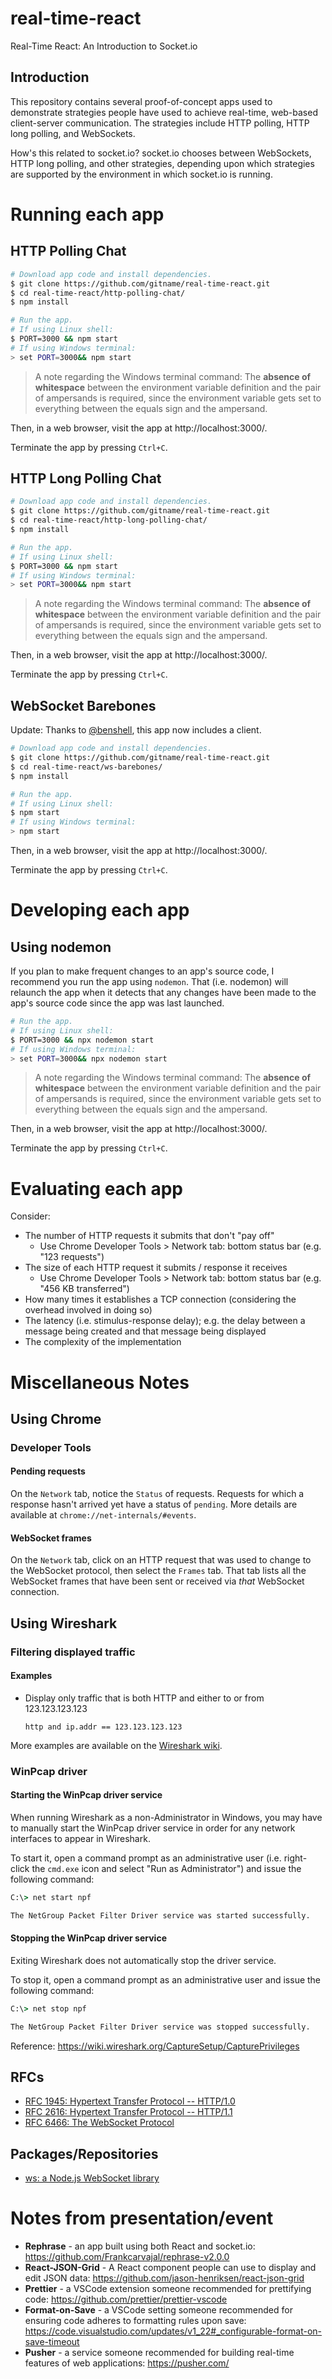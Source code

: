 # real-time-react
Real-Time React: An Introduction to Socket.io

## Introduction

This repository contains several proof-of-concept apps used to demonstrate strategies people have used to achieve real-time, web-based client-server communication. The strategies include HTTP polling, HTTP long polling, and WebSockets.

How's this related to socket.io? socket.io chooses between WebSockets, HTTP long polling, and other strategies, depending upon which strategies are supported by the environment in which socket.io is running.

# Running each app

## HTTP Polling Chat

```bash
# Download app code and install dependencies.
$ git clone https://github.com/gitname/real-time-react.git
$ cd real-time-react/http-polling-chat/
$ npm install

# Run the app.
# If using Linux shell:
$ PORT=3000 && npm start
# If using Windows terminal:
> set PORT=3000&& npm start
```

> A note regarding the Windows terminal command: The **absence of whitespace** between the environment variable definition and the pair of ampersands is required, since the environment variable gets set to everything between the equals sign and the ampersand.

Then, in a web browser, visit the app at http://localhost:3000/.

Terminate the app by pressing `Ctrl+C`.

## HTTP Long Polling Chat

```bash
# Download app code and install dependencies.
$ git clone https://github.com/gitname/real-time-react.git
$ cd real-time-react/http-long-polling-chat/
$ npm install

# Run the app.
# If using Linux shell:
$ PORT=3000 && npm start
# If using Windows terminal:
> set PORT=3000&& npm start
```

> A note regarding the Windows terminal command: The **absence of whitespace** between the environment variable definition and the pair of ampersands is required, since the environment variable gets set to everything between the equals sign and the ampersand.

Then, in a web browser, visit the app at http://localhost:3000/.

Terminate the app by pressing `Ctrl+C`.

## WebSocket Barebones

Update: Thanks to [@benshell](https://github.com/benshell), this app now includes a client.

```bash
# Download app code and install dependencies.
$ git clone https://github.com/gitname/real-time-react.git
$ cd real-time-react/ws-barebones/
$ npm install

# Run the app.
# If using Linux shell:
$ npm start
# If using Windows terminal:
> npm start
```

Then, in a web browser, visit the app at http://localhost:3000/.

Terminate the app by pressing `Ctrl+C`.

# Developing each app

## Using nodemon

If you plan to make frequent changes to an app's source code, I recommend you run the app using `nodemon`. That (i.e. nodemon) will relaunch the app when it detects that any changes have been made to the app's source code since the app was last launched.

```sh
# Run the app.
# If using Linux shell:
$ PORT=3000 && npx nodemon start
# If using Windows terminal:
> set PORT=3000&& npx nodemon start
```

> A note regarding the Windows terminal command: The **absence of whitespace** between the environment variable definition and the pair of ampersands is required, since the environment variable gets set to everything between the equals sign and the ampersand.

Then, in a web browser, visit the app at http://localhost:3000/.

Terminate the app by pressing `Ctrl+C`.

# Evaluating each app

Consider:
* The number of HTTP requests it submits that don't "pay off"
    * Use Chrome Developer Tools > Network tab: bottom status bar (e.g. "123 requests")
* The size of each HTTP request it submits / response it receives
    * Use Chrome Developer Tools > Network tab: bottom status bar (e.g. "456 KB transferred")
* How many times it establishes a TCP connection (considering the overhead involved in doing so)
* The latency (i.e. stimulus-response delay); e.g. the delay between a message being created and that message being displayed
* The complexity of the implementation

# Miscellaneous Notes

## Using Chrome

### Developer Tools

#### Pending requests

On the `Network` tab, notice the `Status` of requests. Requests for which a response hasn't arrived yet have a status of `pending`. More details are available at `chrome://net-internals/#events`.

#### WebSocket frames

On the `Network` tab, click on an HTTP request that was used to change to the WebSocket protocol, then select the `Frames` tab. That tab lists all the WebSocket frames that have been sent or received via _that_ WebSocket connection.

## Using Wireshark

### Filtering displayed traffic

#### Examples

* Display only traffic that is both HTTP and either to or from 123.123.123.123

    ```
    http and ip.addr == 123.123.123.123
    ```

More examples are available on the [Wireshark wiki](https://wiki.wireshark.org/DisplayFilters#Examples).

### WinPcap driver

#### Starting the WinPcap driver service

When running Wireshark as a non-Administrator in Windows, you may have to manually start the WinPcap driver service in order for any network interfaces to appear in Wireshark.

To start it, open a command prompt as an administrative user (i.e. right-click the `cmd.exe` icon and select "Run as Administrator") and issue the following command:

```bat
C:\> net start npf

The NetGroup Packet Filter Driver service was started successfully.
```

#### Stopping the WinPcap driver service

Exiting Wireshark does not automatically stop the driver service.

To stop it, open a command prompt as an administrative user and issue the following command:

```bat
C:\> net stop npf

The NetGroup Packet Filter Driver service was stopped successfully.
```

Reference: https://wiki.wireshark.org/CaptureSetup/CapturePrivileges

## RFCs

* [RFC 1945: Hypertext Transfer Protocol -- HTTP/1.0](https://tools.ietf.org/html/rfc1945)
* [RFC 2616: Hypertext Transfer Protocol -- HTTP/1.1](https://tools.ietf.org/html/rfc2616)
* [RFC 6466: The WebSocket Protocol](https://tools.ietf.org/html/rfc6455)

## Packages/Repositories

* [ws: a Node.js WebSocket library](https://github.com/websockets/ws)

# Notes from presentation/event

* **Rephrase** - an app built using both React and socket.io: https://github.com/Frankcarvajal/rephrase-v2.0.0
* **React-JSON-Grid** - A React component people can use to display and edit JSON data: https://github.com/jason-henriksen/react-json-grid
* **Prettier** - a VSCode extension someone recommended for prettifying code: https://github.com/prettier/prettier-vscode
* **Format-on-Save** - a VSCode setting someone recommended for ensuring code adheres to formatting rules upon save: https://code.visualstudio.com/updates/v1_22#_configurable-format-on-save-timeout
* **Pusher** - a service someone recommended for building real-time features of web applications: https://pusher.com/
